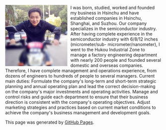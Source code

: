 
<p>
  <!-- 調整下列 src 與 alt 為你的圖片連結與說明 -->
  <img src="image/image001.png" alt="My Photo" 
       style="float: left; margin-right: 10px; width: 200px;">
  
  I was born, studied, worked and founded my business in Hsinchu and have established companies 
  in Hsinchu, Shanghai, and Suzhou. Our company specializes in the semiconductor industry. After 
  having complete experience in the semiconductor industry with 6/8/12 inches (micrometer/sub-
  micrometer/nanometer), I went to the Hukou Industrial Zone to manage a factory engineering 
  department with nearly 200 people and founded several domestic and overseas companies. Therefore, 
  I have complete management and operations experience, from dozens of engineers to hundreds of 
  people to several managers. Current main duties: Formulate the company's long-term and short-term 
  strategic planning and annual operating plan and lead the correct decision-making on the company's 
  major investments and operating activities. Manage and control risks and guide each department to 
  ensure that their business direction is consistent with the company's operating objectives. Adjust 
  marketing strategies and practices based on current market conditions to achieve the company's 
  business management and development goals.
</p>

This page was generated by [GitHub Pages](https://pages.github.com/).
